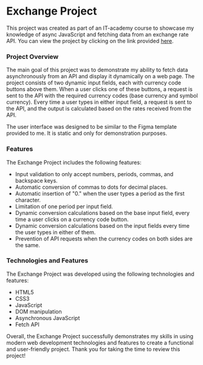 # Exchange Project
This project was created as part of an IT-academy course to showcase my knowledge of async JavaScript and fetching data from an exchange rate API. You can view the project by clicking on the link provided <a href="https://exchange-yashar.netlify.app/">here</a>.

### Project Overview
The main goal of this project was to demonstrate my ability to fetch data asynchronously from an API and display it dynamically on a web page. The project consists of two dynamic input fields, each with currency code buttons above them. When a user clicks one of these buttons, a request is sent to the API with the required currency codes (base currency and symbol currency). Every time a user types in either input field, a request is sent to the API, and the output is calculated based on the rates received from the API.

The user interface was designed to be similar to the Figma template provided to me. It is static and only for demonstration purposes.

### Features
The Exchange Project includes the following features:

- Input validation to only accept numbers, periods, commas, and backspace keys.
- Automatic conversion of commas to dots for decimal places.
- Automatic insertion of "0." when the user types a period as the first character.
- Limitation of one period per input field.
- Dynamic conversion calculations based on the base input field, every time a user clicks on a currency code button.
- Dynamic conversion calculations based on the input fields every time the user types in either of them.
- Prevention of API requests when the currency codes on both sides are the same.

### Technologies and Features
The Exchange Project was developed using the following technologies and features:

- HTML5
- CSS3
- JavaScript
- DOM manipulation
- Asynchronous JavaScript
- Fetch API

Overall, the Exchange Project successfully demonstrates my skills in using modern web development technologies and features to create a functional and user-friendly project. Thank you for taking the time to review this project!







